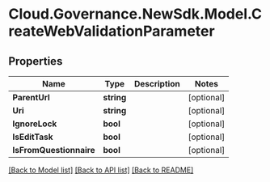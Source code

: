 # Cloud.Governance.NewSdk.Model.CreateWebValidationParameter
## Properties

Name | Type | Description | Notes
------------ | ------------- | ------------- | -------------
**ParentUrl** | **string** |  | [optional] 
**Uri** | **string** |  | [optional] 
**IgnoreLock** | **bool** |  | [optional] 
**IsEditTask** | **bool** |  | [optional] 
**IsFromQuestionnaire** | **bool** |  | [optional] 

[[Back to Model list]](../README.md#documentation-for-models) [[Back to API list]](../README.md#documentation-for-api-endpoints) [[Back to README]](../README.md)

